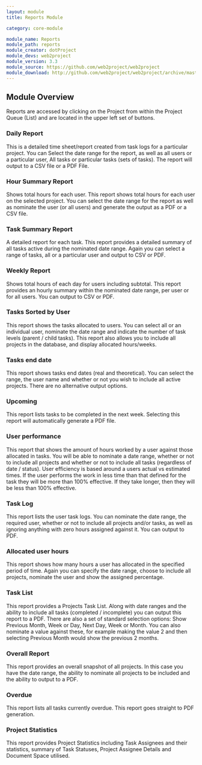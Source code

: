 ```yaml
---
layout: module
title: Reports Module

category: core-module

module_name: Reports
module_path: reports
module_creator: dotProject
module_devs: web2project
module_version: 3.3
module_source: https://github.com/web2project/web2project
module_download: http://github.com/web2project/web2project/archive/master.zip
---
```


## Module Overview

Reports are accessed by clicking on the Project from within the Project Queue (List) and are located in the upper left set of buttons.

### Daily Report
This is a detailed time sheet/report created from task logs for a particular project. You can Select the date range for the report, as well as all users or a particular user, All tasks or particular tasks (sets of tasks). The report will output to a CSV file or a PDF File.

### Hour Summary Report
Shows total hours for each user. This report shows total hours for each user on the selected project. You can select the date range for the report as well as nominate the user (or all users) and generate the output as a PDF or a CSV file.

### Task Summary Report
A detailed report for each task. This report provides a detailed summary of all tasks active during the nominated date range. Again you can select a range of tasks, all or a particular user and output to CSV or PDF.

### Weekly Report
Shows total hours of each day for users including subtotal. This report provides an hourly summary within the nominated date range, per user or for all users. You can output to CSV or PDF.

### Tasks Sorted by User
This report shows the tasks allocated to users. You can select all or an individual user, nominate the date range and indicate the number of task levels (parent / child tasks). This report also allows you to include all projects in the database, and display allocated hours/weeks.

### Tasks end date
This report shows tasks end dates (real and theoretical). You can select the range, the user name and whether or not you wish to include all active projects. There are no alternative output options.

### Upcoming
This report lists tasks to be completed in the next week. Selecting this report will automatically generate a PDF file.

### User performance
This report that shows the amount of hours worked by a user against those allocated in tasks. You will be able to nominate a date range, whether or not to include all projects and whether or not to include all tasks (regardless of date / status). User efficiency is based around a users actual vs estimated times. If the user performs the work in less time than that defined for the task they will be more than 100% effective. If they take longer, then they will be less than 100% effective.

### Task Log
This report lists the user task logs. You can nominate the date range, the required user, whether or not to include all projects and/or tasks, as well as ignoring anything with zero hours assigned against it. You can output to PDF.

### Allocated user hours
This report shows how many hours a user has allocated in the specified period of time. Again you can specify the date range, choose to include all projects, nominate the user and show the assigned percentage.

### Task List
This report provides a Projects Task List. Along with date ranges and the ability to include all tasks (completed / incomplete) you can output this report to a PDF. There are also a set of standard selection options: Show Previous Month, Week or Day, Next Day, Week or Month. You can also nominate a value against these, for example making the value 2 and then selecting Previous Month would show the previous 2 months.

### Overall Report
This report provides an overall snapshot of all projects. In this case you have the date range, the ability to nominate all projects to be included and the ability to output to a PDF.

### Overdue
This report lists all tasks currently overdue. This report goes straight to PDF generation.

### Project Statistics
This report provides Project Statistics including Task Assignees and their statistics, summary of Task Statuses, Project Assignee Details and Document Space utilised.
